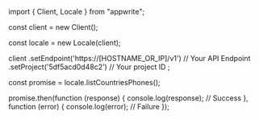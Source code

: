 import { Client, Locale } from "appwrite";

const client = new Client();

const locale = new Locale(client);

client
    .setEndpoint('https://[HOSTNAME_OR_IP]/v1') // Your API Endpoint
    .setProject('5df5acd0d48c2') // Your project ID
;

const promise = locale.listCountriesPhones();

promise.then(function (response) {
    console.log(response); // Success
}, function (error) {
    console.log(error); // Failure
});